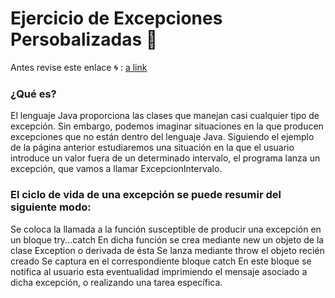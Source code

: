 # Ejercicio de Excepciones Persobalizadas 🏃 

Antes revise este enlace  🌀 : [a link](http://www.sc.ehu.es/sbweb/fisica/cursoJava/fundamentos/excepciones/propias.htm)

### ¿Qué es?
El lenguaje Java proporciona las clases que manejan casi cualquier tipo de excepción. Sin embargo, podemos imaginar situaciones en la que producen excepciones que no están dentro del lenguaje Java. Siguiendo el ejemplo de la página anterior estudiaremos una situación en la que el usuario introduce un valor fuera de un determinado intervalo, el programa lanza un excepción, que vamos a llamar ExcepcionIntervalo.

### El ciclo de vida de una excepción se puede resumir del siguiente modo:

Se coloca la llamada a la función susceptible de producir una excepción en un bloque try...catch
En dicha función se crea mediante new un objeto de la clase Exception o derivada de ésta
Se lanza mediante throw el objeto recién creado
Se captura en el correspondiente bloque catch
En este bloque se notifica al usuario esta eventualidad imprimiendo el mensaje asociado a dicha excepción, o realizando una tarea específica.
 